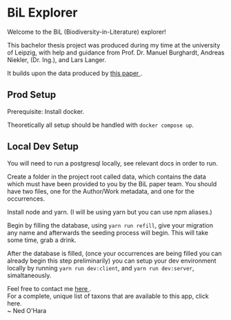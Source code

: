 # BiL Explorer

Welcome to the BiL (Biodiversity-in-Literature) explorer!

This bachelor thesis project was produced during my time at the university of Leipzig, with help and guidance from Prof. Dr. Manuel Burghardt, Andreas Niekler, (Dr. Ing.), and Lars Langer.

It builds upon the data produced by
<a href="https://besjournals.onlinelibrary.wiley.com/doi/10.1002/pan3.10256">
  this paper
</a>
.

## Prod Setup

Prerequisite: Install docker.

Theoretically all setup should be handled with `docker compose up`.

## Local Dev Setup

You will need to run a postgresql locally, see relevant docs in order to run.

Create a folder in the project root called data, which contains the data which must have been provided to you by the BiL paper team.
You should have two files, one for the Author/Work metadata, and one for the occurrences.

Install node and yarn. (I will be using yarn but you can use npm aliases.)

Begin by filling the database, using `yarn run refill`, give your migration any name and afterwards the seeding process will begin.
This will take some time, grab a drink.

After the database is filled, (once your occurrences are being filled you can already begin this step preliminarily) 
you can setup your dev environment locally by running
`yarn run dev:client`, and `yarn run dev:server`, simaltaneously.

Feel free to contact me
<a href="&#x6d;&#x61;&#x69;&#x6c;&#x74;&#x6f;&#x3a;&#x63;&#x6f;&#x6e;&#x74;&#x61;&#x63;&#x74;&#x40;&#x6e;&#x6f;&#x68;&#x61;&#x72;&#x61;&#x2e;&#x6d;&#x65;?subject=Hey! - BiL Explorer">
  here
</a>
.
<br />
For a complete, unique list of taxons that are available to this app, click here.
<br />
<span className="italic">
~ Ned O'Hara
</span>